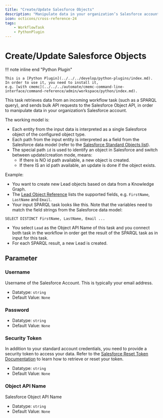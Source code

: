 ```yaml
---
title: "Create/Update Salesforce Objects"
description: "Manipulate data in your organization’s Salesforce account."
icon: octicons/cross-reference-24
tags: 
    - WorkflowTask
    - PythonPlugin
---
```

# Create/Update Salesforce Objects
<!-- This file was generated - DO NOT CHANGE IT MANUALLY -->

!!! note inline end "Python Plugin"

    This is a [Python Plugin](../../../develop/python-plugins/index.md).
    In order to use it, you need to install it,
    e.g. [with cmemc](../../../automate/cmemc-command-line-interface/command-reference/admin/workspace/python/index.md).


This task retrieves data from an incoming workflow task (such as a SPARQL query),
and sends bulk API requests to the Salesforce Object API, in order to
manipulate data in your organization’s Salesforce account.

The working model is:
- Each entity from the input data is interpreted as a single Salesforce object of the
configured object type.
- Each path from the input entity is interpreted as a field from the Salesforce
data model (refer to  the [Salesforce Standard Objects list](https://developer.salesforce.com/docs/atlas.en-us.238.0.object_reference.meta/object_reference/sforce_api_objects_list.htm)).
- The special path `id` is used to identify an object in Salesforce and switch
between update/creation mode, means:
  - If there is NO id path available, a new object is created.
  - If there IS an id path available, an update is done if the object exists.

Example:
- You want to create new Lead objects based on data from a Knowledge Graph.
- The [Lead Object Reference](https://developer.salesforce.com/docs/atlas.en-us.238.0.object_reference.meta/object_reference/sforce_api_objects_lead.htm) lists the supported fields, e.g. `FirstName`,
`LastName` and `Email`.
- Your input SPARQL task looks like this. Note that the variables need
to match the field strings from the Salesforce data model:
```
SELECT DISTINCT FirstName, LastName, Email ...
```
- You select `Lead` as the Object API Name of this task and you connect both task in
the workflow in order get the result of the SPARQL task as in input for this task.
- For each SPARQL result, a new Lead is created.


## Parameter

### Username

Username of the Salesforce Account. This is typically your email address.

- Datatype: `string`
- Default Value: `None`



### Password



- Datatype: `string`
- Default Value: `None`



### Security Token

In addition to your standard account credentials, you need to provide a security token to access your data. Refer to the [Salesforce Reset Token Documentation](https://help.salesforce.com/s/articleView?id=sf.user_security_token.htm&type=5) to learn how to retrieve or reset your token.

- Datatype: `string`
- Default Value: `None`



### Object API Name

Salesforce Object API Name

- Datatype: `string`
- Default Value: `None`



